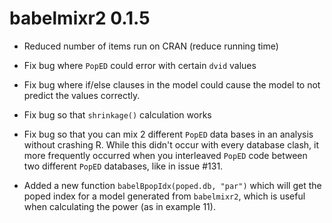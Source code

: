 # babelmixr2 0.1.5

* Reduced number of items run on CRAN (reduce running time)

* Fix bug where `PopED` could error with certain `dvid` values

* Fix bug where if/else clauses in the model could cause the model to
  not predict the values correctly.

* Fix bug so that `shrinkage()` calculation works

* Fix bug so that you can mix 2 different `PopED` data bases in an
  analysis without crashing R.  While this didn't occur with every
  database clash, it more frequently occurred when you interleaved
  `PopED` code between two different `PopED` databases, like in issue
  #131.

* Added a new function `babelBpopIdx(poped.db, "par")` which will get
  the poped index for a model generated from `babelmixr2`, which is
  useful when calculating the power (as in example 11).

